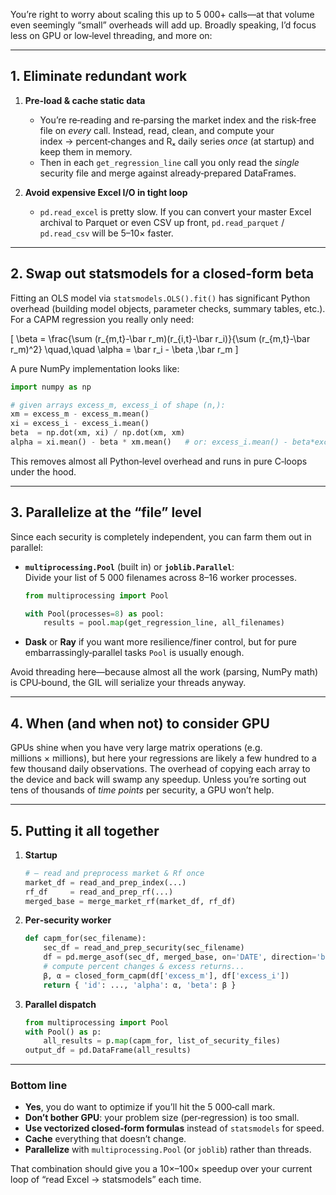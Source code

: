 You’re right to worry about scaling this up to 5 000+ calls—at that volume even seemingly “small” overheads will add up. Broadly speaking, I’d focus less on GPU or low‑level threading, and more on:

---

## 1. Eliminate redundant work

1. **Pre‑load & cache static data**  
   - You’re re‑reading and re‑parsing the market index and the risk‑free file on _every_ call. Instead, read, clean, and compute your index → percent‑changes and Rₓ daily series _once_ (at startup) and keep them in memory.  
   - Then in each `get_regression_line` call you only read the _single_ security file and merge against already‑prepared DataFrames.

2. **Avoid expensive Excel I/O in tight loop**  
   - `pd.read_excel` is pretty slow. If you can convert your master Excel archival to Parquet or even CSV up front, `pd.read_parquet` / `pd.read_csv` will be 5–10× faster.

---

## 2. Swap out statsmodels for a closed‑form beta

Fitting an OLS model via `statsmodels.OLS().fit()` has significant Python overhead (building model objects, parameter checks, summary tables, etc.).  For a CAPM regression you really only need:

\[
\beta = \frac{\sum (r_{m,t}-\bar r_m)(r_{i,t}-\bar r_i)}{\sum (r_{m,t}-\bar r_m)^2}
\quad,\quad
\alpha = \bar r_i - \beta \,\bar r_m
\]

A pure NumPy implementation looks like:

```python
import numpy as np

# given arrays excess_m, excess_i of shape (n,):
xm = excess_m - excess_m.mean()
xi = excess_i - excess_i.mean()
beta  = np.dot(xm, xi) / np.dot(xm, xm)
alpha = xi.mean() - beta * xm.mean()   # or: excess_i.mean() - beta*excess_m.mean()
```

This removes almost all Python‑level overhead and runs in pure C‑loops under the hood.

---

## 3. Parallelize at the “file” level

Since each security is completely independent, you can farm them out in parallel:

- **`multiprocessing.Pool`** (built in) or **`joblib.Parallel`**:  
  Divide your list of 5 000 filenames across 8–16 worker processes.  
  ```python
  from multiprocessing import Pool

  with Pool(processes=8) as pool:
      results = pool.map(get_regression_line, all_filenames)
  ```
- **Dask** or **Ray** if you want more resilience/finer control, but for pure embarrassingly‑parallel tasks `Pool` is usually enough.

Avoid threading here—because almost all the work (parsing, NumPy math) is CPU‑bound, the GIL will serialize your threads anyway.

---

## 4. When (and when not) to consider GPU

GPUs shine when you have very large matrix operations (e.g. millions × millions), but here your regressions are likely a few hundred to a few thousand daily observations. The overhead of copying each array to the device and back will swamp any speedup. Unless you’re sorting out tens of thousands of _time points_ per security, a GPU won’t help.

---

## 5. Putting it all together

1. **Startup**  
   ```python
   # – read and preprocess market & Rf once
   market_df = read_and_prep_index(...)
   rf_df     = read_and_prep_rf(...)
   merged_base = merge_market_rf(market_df, rf_df)
   ```
2. **Per‑security worker**  
   ```python
   def capm_for(sec_filename):
       sec_df = read_and_prep_security(sec_filename)
       df = pd.merge_asof(sec_df, merged_base, on='DATE', direction='backward')
       # compute percent changes & excess returns...
       β, α = closed_form_capm(df['excess_m'], df['excess_i'])
       return { 'id': ..., 'alpha': α, 'beta': β }
   ```
3. **Parallel dispatch**  
   ```python
   from multiprocessing import Pool
   with Pool() as p:
       all_results = p.map(capm_for, list_of_security_files)
   output_df = pd.DataFrame(all_results)
   ```

---

### Bottom line

- **Yes**, you do want to optimize if you’ll hit the 5 000‑call mark.
- **Don’t bother GPU**: your problem size (per‑regression) is too small.
- **Use vectorized closed‑form formulas** instead of `statsmodels` for speed.
- **Cache** everything that doesn’t change.
- **Parallelize** with `multiprocessing.Pool` (or `joblib`) rather than threads.

That combination should give you a 10×–100× speedup over your current loop of “read Excel → statsmodels” each time.